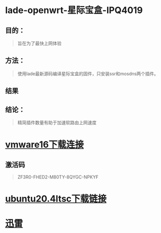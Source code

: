 # lade-openwrt-星际宝盒-IPQ4019

## 目的：

> 旨在为了最快上网体验

## 方法：

> 使用lade最新源码编译星际宝盒的固件，只安装ssr和mosdns两个插件。

## 结果

## 结论：

> 精简插件数量有助于加速软路由上网速度

# [vmware16下载连接](https://download3.vmware.com/software/wkst/file/VMware-workstation-full-16.0.0-16894299.exe)

## 激活码

> ZF3R0-FHED2-M80TY-8QYGC-NPKYF

# [ubuntu20.4ltsc下载链接](https://releases.ubuntu.com/focal/ubuntu-20.04.6-desktop-amd64.iso)

# [迅雷](https://down.sandai.net/thunder11/XunLeiWebSetup12.0.6.2332gw.exe)
